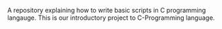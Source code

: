 A repository explaining how to write basic scripts in C programming langauge.
This is our introductory project to C-Programming language.
